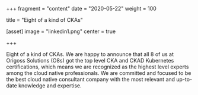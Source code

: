 +++
fragment = "content"
date = "2020-05-22"
weight = 100

title = "Eight of a kind of CKAs"

[asset]
  image = "linkedin1.png"
  center = true

+++

Eight of a kind of CKAs. We are happy to announce that all 8 of us at Origoss Solutions (O8s) got the top level CKA and CKAD Kubernetes certifications, which means we are recognized as the highest level experts among the cloud native professionals. We are committed and focused to be the best cloud native consultant company with the most relevant and up-to-date knowledge and expertise.
